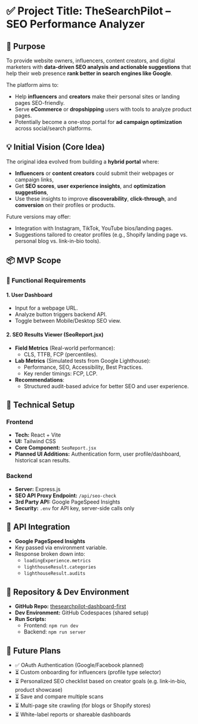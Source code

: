 
# ✅ Project Title: TheSearchPilot – SEO Performance Analyzer

## 🎯 Purpose
To provide website owners, influencers, content creators, and digital marketers with **data-driven SEO analysis and actionable suggestions** that help their web presence **rank better in search engines like Google**.

The platform aims to:
- Help **influencers** and **creators** make their personal sites or landing pages SEO-friendly.
- Serve **eCommerce** or **dropshipping** users with tools to analyze product pages.
- Potentially become a one-stop portal for **ad campaign optimization** across social/search platforms.

## 💡 Initial Vision (Core Idea)
The original idea evolved from building a **hybrid portal** where:
- **Influencers** or **content creators** could submit their webpages or campaign links,
- Get **SEO scores**, **user experience insights**, and **optimization suggestions**,
- Use these insights to improve **discoverability**, **click-through**, and **conversion** on their profiles or products.

Future versions may offer:
- Integration with Instagram, TikTok, YouTube bios/landing pages.
- Suggestions tailored to creator profiles (e.g., Shopify landing page vs. personal blog vs. link-in-bio tools).

## 📦 MVP Scope

### 🔹 Functional Requirements

#### 1. User Dashboard
- Input for a webpage URL.
- Analyze button triggers backend API.
- Toggle between Mobile/Desktop SEO view.

#### 2. SEO Results Viewer (SeoReport.jsx)
- **Field Metrics** (Real-world performance):
  - CLS, TTFB, FCP (percentiles).
- **Lab Metrics** (Simulated tests from Google Lighthouse):
  - Performance, SEO, Accessibility, Best Practices.
  - Key render timings: FCP, LCP.
- **Recommendations**:
  - Structured audit-based advice for better SEO and user experience.

## 🔧 Technical Setup

### Frontend
- **Tech:** React + Vite
- **UI:** Tailwind CSS
- **Core Component:** `SeoReport.jsx`
- **Planned UI Additions:** Authentication form, user profile/dashboard, historical scan results.

### Backend
- **Server:** Express.js
- **SEO API Proxy Endpoint:** `/api/seo-check`
- **3rd Party API:** Google PageSpeed Insights
- **Security:** `.env` for API key, server-side calls only

## 🔐 API Integration

- **Google PageSpeed Insights**
- Key passed via environment variable.
- Response broken down into:
  - `loadingExperience.metrics`
  - `lighthouseResult.categories`
  - `lighthouseResult.audits`

## 📂 Repository & Dev Environment

- **GitHub Repo:** [thesearchpilot-dashboard-first](https://github.com/pranaymahulikar/thesearchpilot-dashboard-first)
- **Dev Environment:** GitHub Codespaces (shared setup)
- **Run Scripts:**
  - Frontend: `npm run dev`
  - Backend: `npm run server`

## 📌 Future Plans

- ✅ OAuth Authentication (Google/Facebook planned)
- ⏳ Custom onboarding for influencers (profile type selector)
- ⏳ Personalized SEO checklist based on creator goals (e.g. link-in-bio, product showcase)
- ⏳ Save and compare multiple scans
- ⏳ Multi-page site crawling (for blogs or Shopify stores)
- ⏳ White-label reports or shareable dashboards
